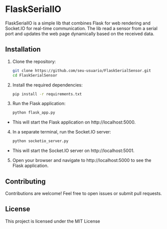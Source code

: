 # FlaskSerialIO

FlaskSerialIO is a simple lib that combines Flask for web rendering and Socket.IO for real-time communication. The lib read a sensor from a serial port and updates the web page dynamically based on the received data.

## Installation

1. Clone the repository:

   ```bash
   git clone https://github.com/seu-usuario/FlaskSerialSensor.git
   cd FlaskSerialSensor

2. Install the required dependencies:
    ```bash
    pip install -r requirements.txt

3. Run the Flask application:
    ```bash
    python flask_app.py

- This will start the Flask application on http://localhost:5000.

4. In a separate terminal, run the Socket.IO server:
    ```bash
    python socketio_server.py

- This will start the Socket.IO server on http://localhost:5001.

5. Open your browser and navigate to http://localhost:5000 to see the Flask application.

## Contributing
Contributions are welcome! Feel free to open issues or submit pull requests.

## License
This project is licensed under the MIT License